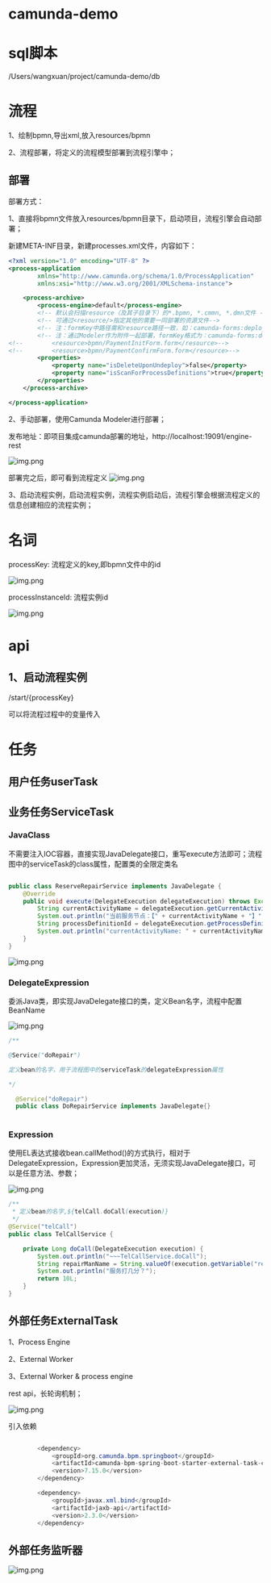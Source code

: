 # camunda-demo

# sql脚本

/Users/wangxuan/project/camunda-demo/db

# 流程

1、绘制bpmn,导出xml,放入resources/bpmn

2、流程部署，将定义的流程模型部署到流程引擎中；

## 部署

部署方式：

1、直接将bpmn文件放入resources/bpmn目录下，启动项目，流程引擎会自动部署；

新建META-INF目录，新建processes.xml文件，内容如下：

```xml
<?xml version="1.0" encoding="UTF-8" ?>
<process-application
        xmlns="http://www.camunda.org/schema/1.0/ProcessApplication"
        xmlns:xsi="http://www.w3.org/2001/XMLSchema-instance">

    <process-archive>
        <process-engine>default</process-engine>
        <!-- 默认会扫描resource（及其子目录下）的*.bpmn, *.cmmn, *.dmn文件 -->
        <!-- 可通过<resource/>指定其他的需要一同部署的资源文件-->
        <!-- 注：formKey中路径需和resource路径一致，如：camunda-forms:deployment:bpmn/payment_confirm.form -->
        <!-- 注：通过Modeler作为附件一起部署，formKey格式为：camunda-forms:deployment:payment_confirm.form -->
<!--        <resource>bpmn/PaymentInitForm.form</resource>-->
<!--        <resource>bpmn/PaymentConfirmForm.form</resource>-->
        <properties>
            <property name="isDeleteUponUndeploy">false</property>
            <property name="isScanForProcessDefinitions">true</property>
        </properties>
    </process-archive>

</process-application>
```

    

2、手动部署，使用Camunda Modeler进行部署；
            
发布地址：即项目集成camunda部署的地址，http://localhost:19091/engine-rest

![img.png](images/img0.png)

部署完之后，即可看到流程定义
![img.png](images/img1.png)

3、启动流程实例，启动流程实例，流程实例启动后，流程引擎会根据流程定义的信息创建相应的流程实例；


# 名词

processKey: 流程定义的key,即bpmn文件中的id

![img.png](images/img2.png)

processInstanceId: 流程实例id

![img.png](images/img3.png)


# api

## 1、启动流程实例

/start/{processKey}

可以将流程过程中的变量传入



# 任务

## 用户任务userTask

## 业务任务ServiceTask

### JavaClass

不需要注入IOC容器，直接实现JavaDelegate接口，重写execute方法即可；流程图中的serviceTask的class属性，配置类的全限定类名

```java

public class ReserveRepairService implements JavaDelegate {
    @Override
    public void execute(DelegateExecution delegateExecution) throws Exception {
        String currentActivityName = delegateExecution.getCurrentActivityName();
        System.out.println("当前服务节点：【" + currentActivityName + "】");
        String processDefinitionId = delegateExecution.getProcessDefinitionId();
        System.out.println("currentActivityName: " + currentActivityName + ", processDefinitionId: " + processDefinitionId);
    }
}
```

![img.png](images/img4.png)

### DelegateExpression

委派Java类，即实现JavaDelegate接口的类，定义Bean名字，流程中配置BeanName


![img.png](images/img5.png)

```java
/**

@Service("doRepair")

定义bean的名字，用于流程图中的serviceTask的delegateExpression属性

*/

  @Service("doRepair")
  public class DoRepairService implements JavaDelegate{}
  
```

### Expression

使用EL表达式接收bean.callMethod()的方式执行，相对于DelegateExpression，Expression更加灵活，无须实现JavaDelegate接口，可以是任意方法、参数；

![img.png](images/img6.png)

```java
/**
 * 定义bean的名字,${telCall.doCall(execution)}
 */
@Service("telCall")
public class TelCallService {

    private Long doCall(DelegateExecution execution) {
        System.out.println("~~~TelCallService.doCall");
        String repairManName = String.valueOf(execution.getVariable("repairManName"));
        System.out.println("服务打几分？");
        return 10L;
    }
}
```

## 外部任务ExternalTask

1、Process Engine

2、External Worker

3、External Worker & process engine

rest api，长轮询机制；

![img.png](images/img8.png)

引入依赖

```java

        <dependency>
            <groupId>org.camunda.bpm.springboot</groupId>
            <artifactId>camunda-bpm-spring-boot-starter-external-task-client</artifactId>
            <version>7.15.0</version>
        </dependency>

        <dependency>
            <groupId>javax.xml.bind</groupId>
            <artifactId>jaxb-api</artifactId>
            <version>2.3.0</version>
        </dependency>
```


## 外部任务监听器


![img.png](images/img7.png)


